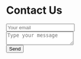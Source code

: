 # Contact Us

<div id="contact">
    <div id="contact-form">
            <form action="https://formspree.io/f/mqkwpnqz" method="POST">
            <input type="hidden" name="_subject" value="Contact request from Github" />
            <input type="email" name="_replyto" placeholder="Your email" required>
            <br>
            <textarea name="message" placeholder="Type your message" required></textarea>
            <br>
            <button type="submit">Send</button>
        </form>
    </div>
</div>
